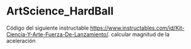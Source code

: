 # ArtScience_HardBall
Código del siguiente instructable https://www.instructables.com/id/Kit-Ciencia-Y-Arte-Fuerza-De-Lanzamiento/. calcular magnitud de la aceleración
